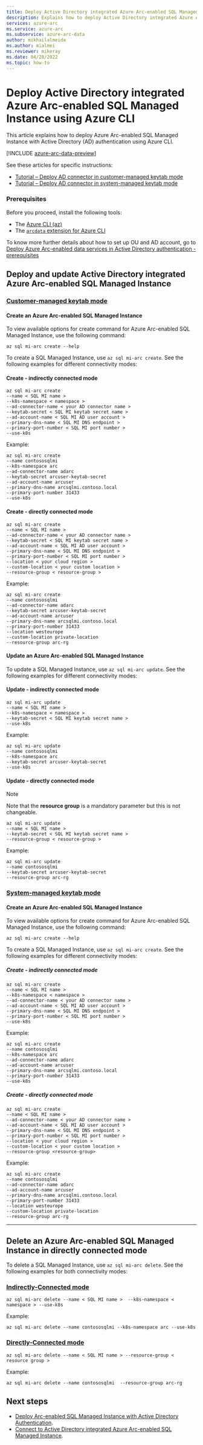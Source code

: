 ```yaml
---
title: Deploy Active Directory integrated Azure Arc-enabled SQL Managed Instance using Azure CLI
description: Explains how to deploy Active Directory integrated Azure Arc-enabled SQL Managed Instance using Azure CLI
services: azure-arc
ms.service: azure-arc
ms.subservice: azure-arc-data
author: mikhailalmeida
ms.author: mialmei
ms.reviewer: mikeray
ms.date: 04/28/2022
ms.topic: how-to
---
```


# Deploy Active Directory integrated Azure Arc-enabled SQL Managed Instance using Azure CLI

This article explains how to deploy Azure Arc-enabled SQL Managed Instance with Active Directory (AD) authentication using Azure CLI.

[!INCLUDE [azure-arc-data-preview](../../../includes/azure-arc-data-preview.md)]

See these articles for specific instructions:

- [Tutorial – Deploy AD connector in customer-managed keytab mode](deploy-customer-managed-keytab-active-directory-connector.md)
- [Tutorial – Deploy AD connector in system-managed keytab mode](deploy-system-managed-keytab-active-directory-connector.md)

### Prerequisites

Before you proceed, install the following tools:

- The [Azure CLI (az)](/cli/azure/install-azure-cli)
- The [`arcdata` extension for Azure CLI](install-arcdata-extension.md)

To know more further details about how to set up OU and AD account, go to [Deploy Azure Arc-enabled data services in Active Directory authentication - prerequisites](active-directory-prerequisites.md)


## Deploy and update Active Directory integrated Azure Arc-enabled SQL Managed Instance

### [Customer-managed keytab mode](#tab/Customer-managed-keytab-mode)


#### Create an Azure Arc-enabled SQL Managed Instance

To view available options for create command for Azure Arc-enabled SQL Managed Instance, use the following command:

```azurecli
az sql mi-arc create --help
```

To create a SQL Managed Instance, use `az sql mi-arc create`. See the following examples for different connectivity modes:

#### Create - indirectly connected mode

```azurecli
az sql mi-arc create 
--name < SQL MI name >  
--k8s-namespace < namespace > 
--ad-connector-name < your AD connector name > 
--keytab-secret < SQL MI keytab secret name >  
--ad-account-name < SQL MI AD user account >  
--primary-dns-name < SQL MI DNS endpoint > 
--primary-port-number < SQL MI port number > 
--use-k8s
```

Example:

```azurecli
az sql mi-arc create 
--name contososqlmi 
--k8s-namespace arc 
--ad-connector-name adarc 
--keytab-secret arcuser-keytab-secret
--ad-account-name arcuser 
--primary-dns-name arcsqlmi.contoso.local
--primary-port-number 31433 
--use-k8s
```

#### Create - directly connected mode

```azurecli
az sql mi-arc create 
--name < SQL MI name >  
--ad-connector-name < your AD connector name > 
--keytab-secret < SQL MI keytab secret name >  
--ad-account-name < SQL MI AD user account >  
--primary-dns-name < SQL MI DNS endpoint > 
--primary-port-number < SQL MI port number > 
--location < your cloud region >
--custom-location < your custom location > 
--resource-group < resource-group >
```

Example:

```azurecli
az sql mi-arc create 
--name contososqlmi 
--ad-connector-name adarc 
--keytab-secret arcuser-keytab-secret
--ad-account-name arcuser 
--primary-dns-name arcsqlmi.contoso.local
--primary-port-number 31433 
--location westeurope
--custom-location private-location
--resource-group arc-rg
```

#### Update an Azure Arc-enabled SQL Managed Instance

To update a SQL Managed Instance, use `az sql mi-arc update`. See the following examples for different connectivity modes:

#### Update - indirectly connected mode

```azurecli
az sql mi-arc update 
--name < SQL MI name >  
--k8s-namespace < namespace > 
--keytab-secret < SQL MI keytab secret name >  
--use-k8s
```

Example:

```azurecli
az sql mi-arc update 
--name contososqlmi 
--k8s-namespace arc 
--keytab-secret arcuser-keytab-secret
--use-k8s
```

#### Update - directly connected mode

> [!NOTE]
> Note that the **resource group** is a mandatory parameter but this is not changeable. 

```azurecli
az sql mi-arc update 
--name < SQL MI name >  
--keytab-secret < SQL MI keytab secret name >  
--resource-group < resource-group >
```

Example:

```azurecli
az sql mi-arc update 
--name contososqlmi 
--keytab-secret arcuser-keytab-secret
--resource-group arc-rg
```

### [System-managed keytab mode](#tab/system-managed-keytab-mode)


#### Create an Azure Arc-enabled SQL Managed Instance

To view available options for create command for Azure Arc-enabled SQL Managed Instance, use the following command:

```azurecli
az sql mi-arc create --help
```

To create a SQL Managed Instance, use `az sql mi-arc create`. See the following examples for different connectivity modes:


##### Create - indirectly connected mode

```azurecli
az sql mi-arc create 
--name < SQL MI name >  
--k8s-namespace < namespace > 
--ad-connector-name < your AD connector name > 
--ad-account-name < SQL MI AD user account >  
--primary-dns-name < SQL MI DNS endpoint > 
--primary-port-number < SQL MI port number > 
--use-k8s
```

Example:

```azurecli
az sql mi-arc create 
--name contososqlmi 
--k8s-namespace arc 
--ad-connector-name adarc 
--ad-account-name arcuser 
--primary-dns-name arcsqlmi.contoso.local
--primary-port-number 31433 
--use-k8s
```

##### Create - directly connected mode

```azurecli
az sql mi-arc create 
--name < SQL MI name >  
--ad-connector-name < your AD connector name >  
--ad-account-name < SQL MI AD user account >  
--primary-dns-name < SQL MI DNS endpoint > 
--primary-port-number < SQL MI port number > 
--location < your cloud region >
--custom-location < your custom location > 
--resource-group <resource-group>
```

Example:

```azurecli
az sql mi-arc create 
--name contososqlmi 
--ad-connector-name adarc 
--ad-account-name arcuser 
--primary-dns-name arcsqlmi.contoso.local
--primary-port-number 31433 
--location westeurope
--custom-location private-location
--resource-group arc-rg
```


---


## Delete an Azure Arc-enabled SQL Managed Instance in directly connected mode

To delete a SQL Managed Instance, use `az sql mi-arc delete`. See the following examples for both connectivity modes:


### [Indirectly-Connected mode](#tab/indirectly-connected-mode)

```azurecli
az sql mi-arc delete --name < SQL MI name >  --k8s-namespace < namespace > --use-k8s
```

Example:

```azurecli
az sql mi-arc delete --name contososqlmi --k8s-namespace arc --use-k8s
```

### [Directly-Connected mode](#tab/directly-connected-mode)

```azurecli
az sql mi-arc delete --name < SQL MI name > --resource-group < resource group > 
```

Example:

```azurecli
az sql mi-arc delete --name contososqlmi  --resource-group arc-rg
```




## Next steps
* [Deploy Arc-enabled SQL Managed Instance with Active Directory Authentication](deploy-active-directory-sql-managed-instance.md).
* [Connect to Active Directory integrated Azure Arc-enabled SQL Managed Instance](connect-active-directory-sql-managed-instance.md).

